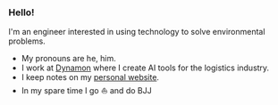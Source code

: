 ### Hello!

I'm an engineer interested in using technology to solve environmental problems.

- My pronouns are he, him.
- I work at [Dynamon](https://dynamon.co.uk/) where I create AI tools for the logistics industry.
- I keep notes on my [personal website](https://tajd.netlify.app/).
- In my spare time I go ⛵ and do BJJ
